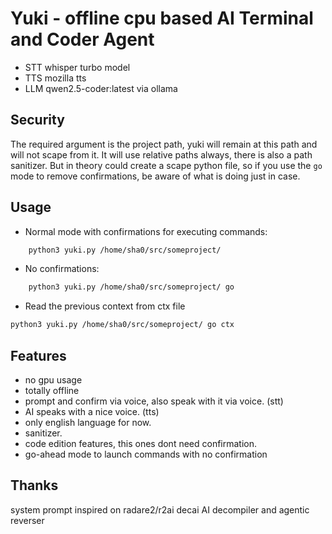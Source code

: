 # Yuki - offline cpu based AI Terminal and Coder Agent

- STT whisper turbo model
- TTS mozilla tts
- LLM qwen2.5-coder:latest via ollama


## Security

The required argument is the project path, yuki will remain at this path and will not scape from it.
It will use relative paths always, there is also a path sanitizer.
But in theory could create a scape python file, so if you use the `go` mode to remove confirmations, be aware of what is doing just in case.

## Usage

- Normal mode with confirmations for executing commands:
```bash
    python3 yuki.py /home/sha0/src/someproject/ 
```

- No confirmations:
```bash
    python3 yuki.py /home/sha0/src/someproject/ go
```

- Read the previous context from ctx file
```bash
python3 yuki.py /home/sha0/src/someproject/ go ctx
```


## Features

- no gpu usage
- totally offline
- prompt and confirm via voice, also speak with it via voice. (stt)
- AI speaks with a nice voice.  (tts)
- only english language for now.
- sanitizer.
- code edition features, this ones dont need confirmation.
- go-ahead mode to launch commands with no confirmation

## Thanks

system prompt inspired on radare2/r2ai decai AI decompiler and agentic reverser



